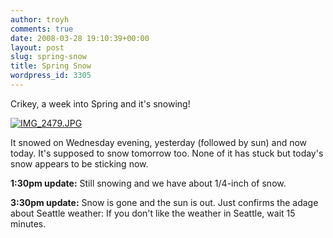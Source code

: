 ```yaml
---
author: troyh
comments: true
date: 2008-03-28 19:10:39+00:00
layout: post
slug: spring-snow
title: Spring Snow
wordpress_id: 3305
---
```


Crikey, a week into Spring and it's snowing!

[![IMG_2479.JPG](http://farm3.static.flickr.com/2195/2368712023_72262b65f4.jpg)](http://www.flickr.com/photos/troyh/2368712023/)

It snowed on Wednesday evening, yesterday (followed by sun) and now today. It's supposed to snow tomorrow too. None of it has stuck but today's snow appears to be sticking now.

**1:30pm update:** Still snowing and we have about 1/4-inch of snow.

**3:30pm update:** Snow is gone and the sun is out. Just confirms the adage about Seattle weather: If you don't like the weather in Seattle, wait 15 minutes.
